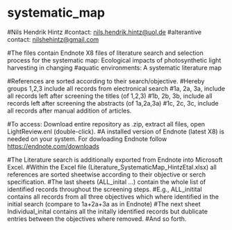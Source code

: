 # systematic_map

#Nils Hendrik Hintz
#contact: nils.hendrik.hintz@uol.de
#alterantive contact: nilshehintz@gmail.com

#The files contain Endnote X8 files of literature search and selection process for the systematic map: Ecological impacts of photosynthetic light harvesting in changing #aquatic environments: A systematic   literature map

#References are sorted according to their search/objective. 
#Hereby groups 1,2,3 include all records from electronical search
#1a, 2a, 3a, include all records left after screening the titles (of 1,2,3)
#1b, 2b, 3b, include all records left after screening the abstracts (of 1a,2a,3a)
#1c, 2c, 3c, include all records after manual addition of articles.

#To access: Download entire repository as .zip, extract all files, open LightReview.enl (double-click).
#A installed version of Endnote (latest X8) is needed on your system. For dowloading Endnote follow https://endnote.com/downloads

#The Literature search is additionally exported from Endnote into Microsoft Excel.
#Within the Excel file (Literature_SystematicMap_HintzEtal.xlsx) all references are sorted sheetwise according to their objective or serch specification.
#The last sheets (ALL_inital ...) contain the whole list of identified records throughout the screening steps. 
#E.g., ALL_initital contains all records from all three objectives which where identified in the initial search (compare to 1a+2a+3a as in Endnote)
#The next sheet Individual_inital contains all the initally identified records but dublicate entries between the objectives where removed.
#And so forth.
